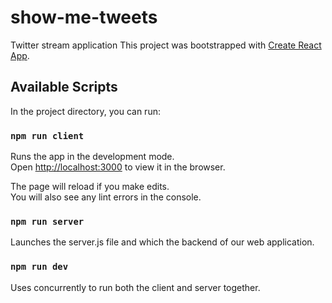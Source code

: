 # show-me-tweets
Twitter stream application
This project was bootstrapped with [Create React App](https://github.com/facebook/create-react-app).

## Available Scripts

In the project directory, you can run:

### `npm run client`

Runs the app in the development mode.<br />
Open [http://localhost:3000](http://localhost:3000) to view it in the browser.

The page will reload if you make edits.<br />
You will also see any lint errors in the console.

### `npm run server`

Launches the server.js file and which the backend of our web application.

### `npm run dev`

Uses concurrently to run both the client and server together. 
